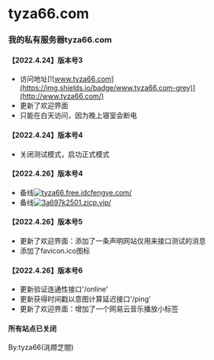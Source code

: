 # tyza66.com
### 我的私有服务器tyza66.com

#### 【2022.4.24】版本号3
- 访问地址[![www.tyza66.com](https://img.shields.io/badge/www.tyza66.com-grey)](http://www.tyza66.com/)  
- 更新了欢迎界面
- 只能在白天访问，因为晚上寝室会断电  

#### 【2022.4.24】版本号4
- 关闭测试模式，启功正式模式  

#### 【2022.4.26】版本号4
- 备线[![tyza66.free.idcfengye.com/](https://img.shields.io/badge/tyza66.free.idcfengye.com/-grey)](http://tyza66.free.idcfengye.com/) 
- 备线[![3a697k2501.zicp.vip/](https://img.shields.io/badge/3a697k2501.zicp.vip/-grey)](http://3a697k2501.zicp.vip/) 

#### 【2022.4.26】版本号5
- 更新了欢迎界面：添加了一条声明网站仅用来接口测试的消息
- 添加了favicon.ico图标

#### 【2022.4.26】版本号6
- 更新验证连通性接口'/online'
- 更新获得时间戳以意图计算延迟接口'/ping'
- 更新了欢迎界面：增加了一个网易云音乐播放小标签

#### 所有站点已关闭

By:tyza66(洮羱芝闇)

